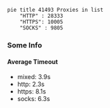 
```mermaid
pie title 41493 Proxies in list
    "HTTP" : 28333
    "HTTPS": 10005
    "SOCKS" : 9805
```

### Some Info
#### Average Timeout

- mixed: 3.9s
- http: 2.3s
- https: 8.1s
- socks: 6.3s